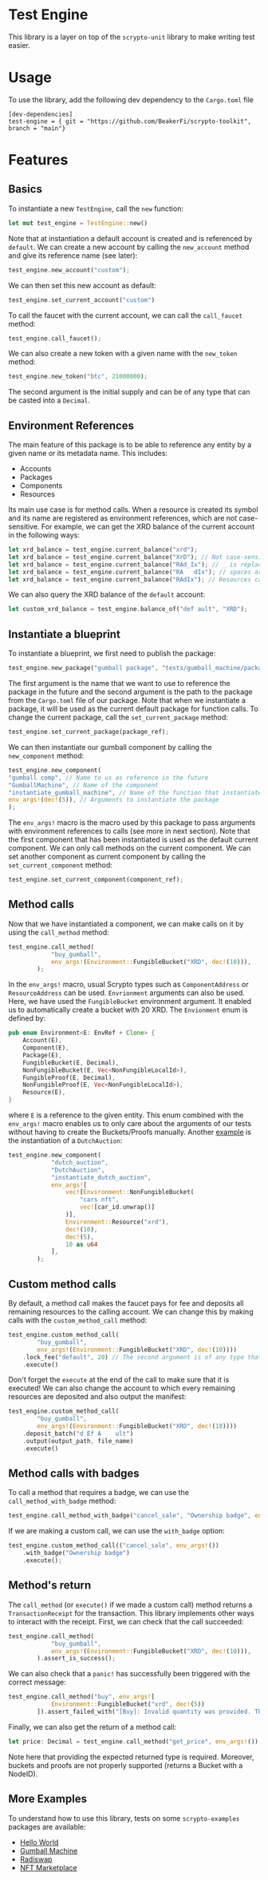 # Test Engine
This library is a layer on top of the `scrypto-unit` library to make writing test easier.

# Usage
To use the library, add the following dev dependency to the `Cargo.toml` file
```
[dev-dependencies]
test-engine = { git = "https://github.com/BeakerFi/scrypto-toolkit", branch = "main"}
```

# Features

## Basics
To instantiate a new `TestEngine`, call the `new` function:
```Rust
let mut test_engine = TestEngine::new()
```
Note that at instantiation a default account is created and is referenced by `default`. We can create a new account by 
calling the `new_account` method and give its reference name (see later):
```Rust
test_engine.new_account("custom");
```
We can then set this new account as default:
```Rust
test_engine.set_current_account("custom")
```
To call the faucet with the current account, we can call the `call_faucet` method:
```Rust
test_engine.call_faucet();
```
We can also create a new token with a given name with the `new_token` method:
```Rust
test_engine.new_token("btc", 21000000);
```
The second argument is the initial supply and can be of any type that can be casted into a `Decimal`.

## Environment References
The main feature of this package is to be able to reference any entity by a given name or its metadata name. This includes:
- Accounts
- Packages
- Components
- Resources

Its main use case is for method calls. When a resource is created its symbol and its name are registered as environment 
references, which are not case-sensitive. For example, we can get the XRD balance of the current account in the 
following ways:
```Rust
let xrd_balance = test_engine.current_balance("xrd"); 
let xrd_balance = test_engine.current_balance("XrD"); // Not case-sensitive.
let xrd_balance = test_engine.current_balance("RAd_Ix"); // _ is replaced by an empty character.
let xrd_balance = test_engine.current_balance("RA   dIx"); // spaces are replaced by empty characters.
let xrd_balance = test_engine.current_balance("RAdIx"); // Resources can also be referenced by their name.
```
We can also query the XRD balance of the `default` account:
```Rust
let custom_xrd_balance = test_engine.balance_of("def ault", "XRD");
```

## Instantiate a blueprint
To instantiate a blueprint, we first need to publish the package: 
```Rust
test_engine.new_package("gumball package", "tests/gumball_machine/package");
```
The first argument is the name that we want to use to reference the package in the future and the second argument is the
path to the package from the `Cargo.toml` file of our package. Note that when we instantiate a package, it will be used
as the current default package for function calls. To change the current package, call the `set_current_package` method:
```Rust
test_engine.set_current_package(package_ref);
```
We can then instantiate our gumball component by calling the `new_component` method:
```Rust
test_engine.new_component(
"gumball comp", // Name to us as reference in the future
"GumballMachine", // Name of the component
"instantiate_gumball_machine", // Name of the function that instantiates the component
env_args!(dec!(5)), // Arguments to instantiate the package
);
```
The `env_args!` macro is the macro used by this package to pass arguments with environment references to calls (see more in
next section). Note that the first component that has been instantiated is used as the default current component. We can
only call methods on the current component. We can set another component as current component by calling the 
`set_current_component` method:
```Rust
test_engine.set_current_component(component_ref);
```

## Method calls
Now that we have instantiated a component, we can make calls on it by using the `call_method` method:
```Rust
test_engine.call_method(
            "buy_gumball",
            env_args!(Environment::FungibleBucket("XRD", dec!(10))),
        );
```
In the `env_args!` macro, usual Scrypto types such as `ComponentAddress` or `ResourceAddress` can be used. `Envrionment`
arguments can also be used. Here, we have used the `FungibleBucket` environment argument. It enabled us to automatically 
create a bucket with 20 XRD. The `Envionment` enum is defined by:
```Rust
pub enum Environment<E: EnvRef + Clone> {
    Account(E),
    Component(E),
    Package(E),
    FungibleBucket(E, Decimal),
    NonFungibleBucket(E, Vec<NonFungibleLocalId>),
    FungibleProof(E, Decimal),
    NonFungibleProof(E, Vec<NonFungibleLocalId>),
    Resource(E),
}
```
where `E` is a reference to the given entity. This enum combined with the `env_args!` macro enables us to only care about the arguments of 
our tests without having to create the Buckets/Proofs manually. Another [example](tests/nft_marketplace/unit_tests.rs) 
is the instantiation of a `DutchAuction`:
```Rust
test_engine.new_component(
            "dutch_auction",
            "DutchAuction",
            "instantiate_dutch_auction",
            env_args![
                vec![Environment::NonFungibleBucket(
                    "cars nft",
                    vec![car_id.unwrap()]
                )],
                Environment::Resource("xrd"),
                dec!(10),
                dec!(5),
                10 as u64
            ],
        );
```

## Custom method calls
By default, a method call makes the faucet pays for fee and deposits all remaining resources to the calling account. We
can change this by making calls with the `custom_method_call` method:
```Rust
test_engine.custom_method_call(
        "buy_gumball",
        env_args!(Environment::FungibleBucket("XRD", dec!(10))))
    .lock_fee("default", 20) // The second argument is of any type that can be casted to a Decimal
    .execute()
```
Don't forget the `execute` at the end of the call to make sure that it is executed! We can also change the account to 
which every remaining resources are deposited and also output the manifest:
```Rust
test_engine.custom_method_call(
        "buy_gumball",
        env_args!(Environment::FungibleBucket("XRD", dec!(10))))
    .deposit_batch("d Ef A    ult")
    .output(output_path, file_name)
    .execute()
```

## Method calls with badges
To call a method that requires a badge, we can use the `call_method_with_badge` method:
```Rust
test_engine.call_method_with_badge("cancel_sale", "Ownership badge", env_args!());
```
If we are making a custom call, we can use the `with_badge` option:
```Rust
test_engine.custom_method_call(("cancel_sale", env_args!())
    .with_badge("Ownership badge")
    .execute();
```

## Method's return
The `call_method` (or `execute()` if we made a custom call) method returns a `TransactionReceipt` for the transaction.
This library implements other ways to interact with the receipt. First, we can check that the call succeeded:
```Rust
test_engine.call_method(
            "buy_gumball",
            env_args!(Environment::FungibleBucket("XRD", dec!(10))),
        ).assert_is_success();
```
We can also check that a `panic!` has successfully been triggered with the correct message:
```Rust
test_engine.call_method("buy", env_args![
            Environment::FungibleBucket("xrd", dec!(5))
        ]).assert_failed_with("[Buy]: Invalid quantity was provided. This sale can only go through when 8.5 tokens are provided.");
```

Finally, we can also get the return of a method call:
```Rust
let price: Decimal = test_engine.call_method("get_price", env_args!()).get_price();
```
Note here that providing the expected returned type is required. Moreover, buckets and proofs are not properly supported
(returns a Bucket with a NodeID).

## More Examples
To understand how to use this library, tests on some `scrypto-examples` packages are available:
- [Hello World](tests/hello_world/unit_tests.rs)
- [Gumball Machine](tests/gumball_machine/unit_tests.rs)
- [Radiswap](tests/radiswap/unit_tests.rs)
- [NFT Marketplace](tests/nft_marketplace/unit_tests.rs)
